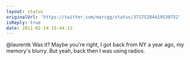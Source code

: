 ```yaml
---
layout: status
originalUrl: 'https://twitter.com/marcgg/status/37175284419530752'
isReply: true
date: 2011-02-14 15:44:13
---
```


@laurentk Was it? Maybe you're right, I got back from NY a year ago, my memory's blurry. But yeah, back then I was using radios.
